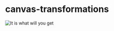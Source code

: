 # canvas-transformations
![It is what will you get](https://i.ibb.co/5RLVhzs/canvas-transformations.png)
